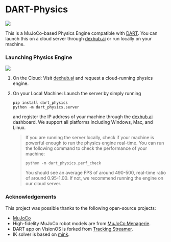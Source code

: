 # DART-Physics

![](./assets/dexhub.png)

This is a MuJoCo-based Physics Engine compatible with [DART](). 
You can launch this on a cloud server through [dexhub.ai](https://dexhub.ai) or run locally on your machine. 

### Launching Physics Engine
![](./assets/choices.png)
1. On the Cloud: Visit [dexhub.ai](https://dexhub.ai) and request a cloud-running physics engine. 
2. On your Local Machine: Launch the server by simply running
    ```
    pip install dart_physics
    python -m dart_physics.server 
    ```
   and register the IP address of your machine through the [dexhub.ai](https://dexhub.ai) dashboard. We support all platforms including Windows, Mac, and Linux.

    > If you are running the server locally, check if your machine is powerful enough to run the physics engine real-time. 
    > You can run the following command to check the performance of your machine: 
    > ```
    > python -m dart_physics.perf_check
    > ```
    > You should see an average FPS of around 490-500, real-time ratio of around 0.95-1.00. If not, we recommend running the engine on our cloud server. 


### Acknowledgements

This project was possible thanks to the following open-source projects:

- [MuJoCo](https://mujoco.org/)
- High-fidelity MuJoCo robot models are from [MuJoCo Menagerie](https://github.com/deepmind/mujoco_menagerie).
- DART app on VisionOS is forked from [Tracking Streamer](https://github.com/dexhub-ai/tracking-streamer).
- IK solver is based on [mink](https://github.com/younghyo-park/mink).

